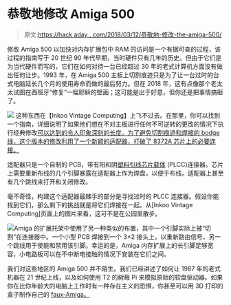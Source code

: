 # 恭敬地修改 Amiga 500

> 原文:[https://hack aday . com/2018/03/12/恭敬地-修改-the-amiga-500/](https://hackaday.com/2018/03/12/respectfully-modifying-the-amiga-500/)

修改 Amiga 500 以加快对内存扩展包中 RAM 的访问是一个有据可查的过程，该过程的指南写于 20 世纪 90 年代早期，当时硬件只有几年的历史。但由于它们是为当代硬件而写的，它们在如何对待一台已经超过 30 年的老式计算机方面没有做出任何让步。1993 年，在 Amiga 500 主板上切割痕迹只是为了让一台过时的台式电脑延长几个月的使用寿命而做的最后努力。但在 2018 年，这有点像那个老太太试图在西班牙“修复”一幅耶稣的壁画；这可能是出于好意，但你还是把事情搞砸了。

[![](../Images/eecbd27bbf9f48b185d43b79d50b79ce.png)](https://hackaday.com/wp-content/uploads/2018/03/amigamem_detail2.jpg) 这种东西在【Inkoo Vintage Computing】上飞不过去。在那里，你可以找到一个指南，详细说明了如果他们想在不对主板进行任何不可逆转的更改的情况下执行经典修改[可以达到的令人印象深刻的长度。为了避免切割痕迹和焊接的 bodge 线，这个版本的修改利用了一个新颖的适配器，打破了 8372A 芯片上的必要连接。](https://inkoovintagecomputing.wordpress.com/2018/02/15/amiga-500-chip-ram-expansion-with-no-motherboard-modifications/)

适配器只是一个自制的 PCB，带有阳和阴[塑料引线芯片载体](https://en.wikipedia.org/wiki/Chip_carrier#Plastic_leaded_chip_carrier) (PLCC)连接器。芯片上需要重新布线的几个引脚暴露在适配器上作为焊盘，以便于布线。适配器上甚至有几个跳线来打开和关闭修改。

毫不奇怪，构建这个适配器最棘手的部分是寻找过时的 PLCC 连接器。假设你能找到它们，那么剩下的挑战就是将它们焊接在一起。从[Inkoo Vintage Computing]页面上的图片来看，这可不是在公园里散步。

[![](../Images/c489cc31120f6680691d1dd181f02794.png)](https://hackaday.com/wp-content/uploads/2018/03/amigamem_detail21.jpg)Amiga 的扩展托架中使用了另一种类似的布置，其中一个引脚实际上被“切割”在连接器中。一个小型 PCB 焊接到一个 3×2 接头上，以重新路由信号，另一个跳线用于使能和禁用该引脚。幸运的是，Amiga 内存扩展上的长引脚足够宽容，小电路板可以在不中断电接触的情况下安装在它们之间。

我们对这些地区的 Amiga 500 并不陌生。我们已经讲述了如何让 1987 年的老式机器在 21 世纪上线，以及如何使用 T2 的树莓 Pi 来模拟原始的软盘驱动器。如果你在比你年龄大的电脑上工作时有一种存在主义的恐惧，你甚至可以用 3D 打印的盒子制作自己的 [faux-Amiga。](https://hackaday.com/2017/07/18/almost-an-amiga-for-not-a-lot/)